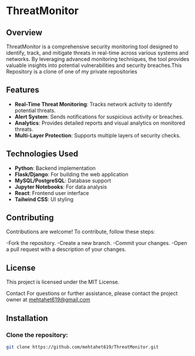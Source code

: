 # ThreatMonitor

## Overview
ThreatMonitor is a comprehensive security monitoring tool designed to identify, track, and mitigate threats in real-time across various systems and networks. By leveraging advanced monitoring techniques, the tool provides valuable insights into potential vulnerabilities and security breaches.This Repository is a clone of one of my private repositories 

## Features
- **Real-Time Threat Monitoring**: Tracks network activity to identify potential threats.
- **Alert System**: Sends notifications for suspicious activity or breaches.
- **Analytics**: Provides detailed reports and visual analytics on monitored threats.
- **Multi-Layer Protection**: Supports multiple layers of security checks.

## Technologies Used
- **Python**: Backend implementation
- **Flask/Django**: For building the web application
- **MySQL/PostgreSQL**: Database support
- **Jupyter Notebooks**: For data analysis
- **React**: Frontend user interface
- **Tailwind CSS**: UI styling


## Contributing
Contributions are welcome! To contribute, follow these steps:

-Fork the repository.
-Create a new branch.
-Commit your changes.
-Open a pull request with a description of your changes.

## License
This project is licensed under the MIT License.

Contact
For questions or further assistance, please contact the project owner at mehtahet619@gmail.com

## Installation

### Clone the repository:
```bash
git clone https://github.com/mehtahet619/ThreatMonitor.git

